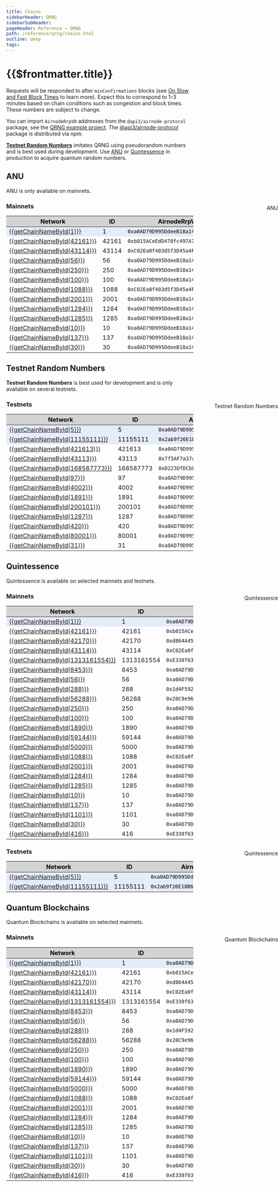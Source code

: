 ```yaml
---
title: Chains
sidebarHeader: QRNG
sidebarSubHeader:
pageHeader: Reference → QRNG
path: /reference/qrng/chains.html
outline: deep
tags:
---
```


<script setup lang="ts">
    import { CHAINS } from '@api3/chains';
    
    function getChainNameById(id) {
      const c = CHAINS.find((chain) => chain.id == id); // Could be string or number
      if (!c) {
        // handle bad id
        return `Chain ID ${id}`;
      }
      return c.name;
    }
</script>

<style>
  .mainnets th {
    word-wrap: break-word;
    text-align: center;
    color:black;
    background:lightgray !important;

  }
  .mainnets th  code { color:black;background: gray; }
  .mainnets tr:nth-child(1) td { color:black;background: #e5ecf9; }
  .mainnets tr:nth-child(1) td code { color:black;background: #e5ecf9; }
  
  .testnets th {
    word-wrap: break-word;
    text-align: center;
    color:black;
    background:lightgray !important;
  }

  .testnets tr:nth-child(1) { color:black;background: #e5ecf9; }
  .testnets tr:nth-child(1) td code { color:black;background: #e5ecf9; }
  .testnets tr:nth-child(2) { color:black;background: #e5ecf9; }
  .testnets tr:nth-child(2) td code { color:black;background: #e5ecf9; }
  

</style>

<PageHeader/>

<SearchHighlight/>

<FlexStartTag/>

# {{$frontmatter.title}}

Requests will be responded to after `minConfirmations` blocks (see
[On Slow and Fast Block Times](https://blog.ethereum.org/2015/09/14/on-slow-and-fast-block-times/)
to learn more). Expect this to correspond to 1–3 minutes based on chain
conditions such as congestion and block times. These numbers are subject to
change.

You can import `AirnodeRrpV0` addresses from the `@api3/airnode-protocol`
package, see the
[QRNG example project](https://github.com/api3dao/qrng-example). The
[@api3/airnode-protocol](https://www.npmjs.com/package/@api3/airnode-protocol)
package is distributed via npm.

[**Testnet Random Numbers**](/reference/qrng/chains.md#testnet-random-numbers)
imitates QRNG using pseudorandom numbers and is best used during development.
Use [ANU](/reference/qrng/chains.md#anu) or
[Quintessence](/reference/qrng/chains.md#quintessence) in production to acquire
quantum random numbers.

<!--
Do not use tabs to display the two tables below. Tabs does not support nested Vue components
beyond one level deep inside and element (i.e. <div>). See /dev/tabs.md
-->

<!-- "white-space: nowrap;" on the first row will cause the remaining rows
to not break as well.
-->

## ANU

ANU is only available on mainnets.

### Mainnets

<div class="mainnets">

<div style="position:absolute;right:0px;margin-top:-30px;">ANU</div>

| Network                                                                             | ID    | AirnodeRrpV0 Address                                                                                                 | minConfirmations |
| ----------------------------------------------------------------------------------- | ----- | -------------------------------------------------------------------------------------------------------------------- | ---------------- |
| [{{getChainNameById(1)}}](https://etherscan.io)                                     | 1     | <code>0xa0AD79D995DdeeB18a14eAef56A549A04e3Aa1Bd</code><CopyIcon text="0xa0AD79D995DdeeB18a14eAef56A549A04e3Aa1Bd"/> | 6                |
| [{{getChainNameById(42161)}}](https://arbiscan.io)                                  | 42161 | <code>0xb015ACeEdD478fc497A798Ab45fcED8BdEd08924</code><CopyIcon text="0xb015ACeEdD478fc497A798Ab45fcED8BdEd08924"/> | 25               |
| [{{getChainNameById(43114)}}](https://snowtrace.io/)                                | 43114 | <code>0xC02Ea0f403d5f3D45a4F1d0d817e7A2601346c9E</code><CopyIcon text="0xC02Ea0f403d5f3D45a4F1d0d817e7A2601346c9E"/> | 25               |
| [{{getChainNameById(56)}}](https://bscscan.com)                                     | 56    | <code>0xa0AD79D995DdeeB18a14eAef56A549A04e3Aa1Bd</code><CopyIcon text="0xa0AD79D995DdeeB18a14eAef56A549A04e3Aa1Bd"/> | 25               |
| [{{getChainNameById(250)}}](https://ftmscan.com)                                    | 250   | <code>0xa0AD79D995DdeeB18a14eAef56A549A04e3Aa1Bd</code><CopyIcon text="0xa0AD79D995DdeeB18a14eAef56A549A04e3Aa1Bd"/> | 80               |
| [{{getChainNameById(100)}}](https://gnosisscan.io)                                  | 100   | <code>0xa0AD79D995DdeeB18a14eAef56A549A04e3Aa1Bd</code><CopyIcon text="0xa0AD79D995DdeeB18a14eAef56A549A04e3Aa1Bd"/> | 15               |
| [{{getChainNameById(1088)}}](https://andromeda-explorer.metis.io)                   | 1088  | <code>0xC02Ea0f403d5f3D45a4F1d0d817e7A2601346c9E</code><CopyIcon text="0xC02Ea0f403d5f3D45a4F1d0d817e7A2601346c9E"/> | 12               |
| [{{getChainNameById(2001)}}](https://explorer-devnet-cardano-evm.c1.milkomeda.com/) | 2001  | <code>0xa0AD79D995DdeeB18a14eAef56A549A04e3Aa1Bd</code><CopyIcon text="0xa0AD79D995DdeeB18a14eAef56A549A04e3Aa1Bd"/> | 20               |
| [{{getChainNameById(1284)}}](https://moonscan.io)                                   | 1284  | <code>0xa0AD79D995DdeeB18a14eAef56A549A04e3Aa1Bd</code><CopyIcon text="0xa0AD79D995DdeeB18a14eAef56A549A04e3Aa1Bd"/> | 6                |
| [{{getChainNameById(1285)}}](https://moonriver.moonscan.io)                         | 1285  | <code>0xa0AD79D995DdeeB18a14eAef56A549A04e3Aa1Bd</code><CopyIcon text="0xa0AD79D995DdeeB18a14eAef56A549A04e3Aa1Bd"/> | 3                |
| [{{getChainNameById(10)}}](https://optimistic.etherscan.io)                         | 10    | <code>0xa0AD79D995DdeeB18a14eAef56A549A04e3Aa1Bd</code><CopyIcon text="0xa0AD79D995DdeeB18a14eAef56A549A04e3Aa1Bd"/> | 25               |
| [{{getChainNameById(137)}}](https://polygonscan.com)                                | 137   | <code>0xa0AD79D995DdeeB18a14eAef56A549A04e3Aa1Bd</code><CopyIcon text="0xa0AD79D995DdeeB18a14eAef56A549A04e3Aa1Bd"/> | 20               |
| [{{getChainNameById(30)}}](https://explorer.rsk.co)                                 | 30    | <code>0xa0AD79D995DdeeB18a14eAef56A549A04e3Aa1Bd</code><CopyIcon text="0xa0AD79D995DdeeB18a14eAef56A549A04e3Aa1Bd"/> | 3                |

</div>

## Testnet Random Numbers

**Testnet Random Numbers** is best used for development and is only available on
several testnets.

### Testnets

<div class="testnets">

<div style="position:absolute;right:0px;margin-top:-30px;">Testnet Random Numbers</div>

| Network                                                                               | ID        | AirnodeRrpV0 Address                                                                                                 | minConfirmations |
| ------------------------------------------------------------------------------------- | --------- | -------------------------------------------------------------------------------------------------------------------- | ---------------- |
| [{{getChainNameById(5)}}](https://goerli.etherscan.io)                                | 5         | <code>0xa0AD79D995DdeeB18a14eAef56A549A04e3Aa1Bd</code><CopyIcon text="0xa0AD79D995DdeeB18a14eAef56A549A04e3Aa1Bd"/> | 1                |
| [{{getChainNameById(11155111)}}](https://sepolia.etherscan.io)                        | 11155111  | <code>0x2ab9f26E18B64848cd349582ca3B55c2d06f507d</code><CopyIcon text="0x2ab9f26E18B64848cd349582ca3B55c2d06f507d"/> | 1                |
| [{{getChainNameById(421613)}}](https://goerli.arbiscan.io/)                           | 421613    | <code>0xa0AD79D995DdeeB18a14eAef56A549A04e3Aa1Bd</code><CopyIcon text="0xa0AD79D995DdeeB18a14eAef56A549A04e3Aa1Bd"/> | 1                |
| [{{getChainNameById(43113)}}](https://testnet.snowtrace.io)                           | 43113     | <code>0x7f5AF7a37a33898544717AAa6c35c111dCe95b28</code><CopyIcon text="0x7f5AF7a37a33898544717AAa6c35c111dCe95b28"/> | 1                |
| [{{getChainNameById(168587773)}}](https://testnet.blastscan.io)                       | 168587773 | <code>0xD223DfDCb888CA1539bb3459a83c543A1608F038</code><CopyIcon text="0xD223DfDCb888CA1539bb3459a83c543A1608F038"/> | 1                |
| [{{getChainNameById(97)}}](https://testnet.bscscan.com)                               | 97        | <code>0xa0AD79D995DdeeB18a14eAef56A549A04e3Aa1Bd</code><CopyIcon text="0xa0AD79D995DdeeB18a14eAef56A549A04e3Aa1Bd"/> | 1                |
| [{{getChainNameById(4002)}}](https://testnet.ftmscan.com)                             | 4002      | <code>0xa0AD79D995DdeeB18a14eAef56A549A04e3Aa1Bd</code><CopyIcon text="0xa0AD79D995DdeeB18a14eAef56A549A04e3Aa1Bd"/> | 1                |
| [{{getChainNameById(1891)}}](https://pegasus.lightlink.io/)                           | 1891      | <code>0xa0AD79D995DdeeB18a14eAef56A549A04e3Aa1Bd</code><CopyIcon text="0xa0AD79D995DdeeB18a14eAef56A549A04e3Aa1Bd"/> | 1                |
| [{{getChainNameById(200101)}}](https://explorer-devnet-cardano-evm.c1.milkomeda.com/) | 200101    | <code>0xa0AD79D995DdeeB18a14eAef56A549A04e3Aa1Bd</code><CopyIcon text="0xa0AD79D995DdeeB18a14eAef56A549A04e3Aa1Bd"/> | 1                |
| [{{getChainNameById(1287)}}](https://moonbase.moonscan.io)                            | 1287      | <code>0xa0AD79D995DdeeB18a14eAef56A549A04e3Aa1Bd</code><CopyIcon text="0xa0AD79D995DdeeB18a14eAef56A549A04e3Aa1Bd"/> | 1                |
| [{{getChainNameById(420)}}](https://goerli-optimism.etherscan.io)                     | 420       | <code>0xa0AD79D995DdeeB18a14eAef56A549A04e3Aa1Bd</code><CopyIcon text="0xa0AD79D995DdeeB18a14eAef56A549A04e3Aa1Bd"/> | 1                |
| [{{getChainNameById(80001)}}](https://mumbai.polygonscan.com)                         | 80001     | <code>0xa0AD79D995DdeeB18a14eAef56A549A04e3Aa1Bd</code><CopyIcon text="0xa0AD79D995DdeeB18a14eAef56A549A04e3Aa1Bd"/> | 1                |
| [{{getChainNameById(31)}}](https://explorer.testnet.rsk.co)                           | 31        | <code>0xa0AD79D995DdeeB18a14eAef56A549A04e3Aa1Bd</code><CopyIcon text="0xa0AD79D995DdeeB18a14eAef56A549A04e3Aa1Bd"/> | 1                |

</div>

## Quintessence

Quintessence is available on selected mainnets and testnets.

### Mainnets

<div class="mainnets">

<div style="position:absolute;right:0px;margin-top:-30px;">Quintessence</div>

| Network                                                                             | ID         | AirnodeRrpV0 Address                                                                                                 | minConfirmations |
| ----------------------------------------------------------------------------------- | ---------- | -------------------------------------------------------------------------------------------------------------------- | ---------------- |
| [{{getChainNameById(1)}}](https://etherscan.io)                                     | 1          | <code>0xa0AD79D995DdeeB18a14eAef56A549A04e3Aa1Bd</code><CopyIcon text="0xa0AD79D995DdeeB18a14eAef56A549A04e3Aa1Bd"/> | 6                |
| [{{getChainNameById(42161)}}](https://arbiscan.io)                                  | 42161      | <code>0xb015ACeEdD478fc497A798Ab45fcED8BdEd08924</code><CopyIcon text="0xb015ACeEdD478fc497A798Ab45fcED8BdEd08924"/> | 25               |
| [{{getChainNameById(42170)}}](https://nova.arbiscan.io)                             | 42170      | <code>0xd864A45334C7a632cA9149993682354D7f967F28</code><CopyIcon text="0xd864A45334C7a632cA9149993682354D7f967F28"/> | 25               |
| [{{getChainNameById(43114)}}](https://snowtrace.io/)                                | 43114      | <code>0xC02Ea0f403d5f3D45a4F1d0d817e7A2601346c9E</code><CopyIcon text="0xC02Ea0f403d5f3D45a4F1d0d817e7A2601346c9E"/> | 25               |
| [{{getChainNameById(1313161554)}}](https://explorer.mainnet.aurora.dev)             | 1313161554 | <code>0xE338f63170c42bA0d2a888f18F6185369779009c</code><CopyIcon text="0xE338f63170c42bA0d2a888f18F6185369779009c"/> | 25               |
| [{{getChainNameById(8453)}}](https://basescan.org/)                                 | 8453       | <code>0xa0AD79D995DdeeB18a14eAef56A549A04e3Aa1Bd</code><CopyIcon text="0xa0AD79D995DdeeB18a14eAef56A549A04e3Aa1Bd"/> | 10               |
| [{{getChainNameById(56)}}](https://bscscan.com)                                     | 56         | <code>0xa0AD79D995DdeeB18a14eAef56A549A04e3Aa1Bd</code><CopyIcon text="0xa0AD79D995DdeeB18a14eAef56A549A04e3Aa1Bd"/> | 25               |
| [{{getChainNameById(288)}}](https://bobascan.com)                                   | 288        | <code>0x1d4F592E0723e03bed2Ff6d78F3CEe6750f08B38</code><CopyIcon text="0x1d4F592E0723e03bed2Ff6d78F3CEe6750f08B38"/> | 10               |
| [{{getChainNameById(56288)}}](https://blockexplorer.bnb.boba.network)               | 56288      | <code>0x20C9e9610d4e719a39F82893b3f42e2730F42778</code><CopyIcon text="0x20C9e9610d4e719a39F82893b3f42e2730F42778"/> | 25               |
| [{{getChainNameById(250)}}](https://ftmscan.com)                                    | 250        | <code>0xa0AD79D995DdeeB18a14eAef56A549A04e3Aa1Bd</code><CopyIcon text="0xa0AD79D995DdeeB18a14eAef56A549A04e3Aa1Bd"/> | 80               |
| [{{getChainNameById(100)}}](https://gnosisscan.io)                                  | 100        | <code>0xa0AD79D995DdeeB18a14eAef56A549A04e3Aa1Bd</code><CopyIcon text="0xa0AD79D995DdeeB18a14eAef56A549A04e3Aa1Bd"/> | 15               |
| [{{getChainNameById(1890)}}](https://phoenix.lightlink.io/)                         | 1890       | <code>0xa0AD79D995DdeeB18a14eAef56A549A04e3Aa1Bd</code><CopyIcon text="0xa0AD79D995DdeeB18a14eAef56A549A04e3Aa1Bd"/> | 10               |
| [{{getChainNameById(59144)}}](https://lineascan.build/)                             | 59144      | <code>0xa0AD79D995DdeeB18a14eAef56A549A04e3Aa1Bd</code><CopyIcon text="0xa0AD79D995DdeeB18a14eAef56A549A04e3Aa1Bd"/> | 10               |
| [{{getChainNameById(5000)}}](https://explorer.mantle.xyz/)                          | 5000       | <code>0xa0AD79D995DdeeB18a14eAef56A549A04e3Aa1Bd</code><CopyIcon text="0xa0AD79D995DdeeB18a14eAef56A549A04e3Aa1Bd"/> | 10               |
| [{{getChainNameById(1088)}}](https://andromeda-explorer.metis.io)                   | 1088       | <code>0xC02Ea0f403d5f3D45a4F1d0d817e7A2601346c9E</code><CopyIcon text="0xC02Ea0f403d5f3D45a4F1d0d817e7A2601346c9E"/> | 12               |
| [{{getChainNameById(2001)}}](https://explorer-devnet-cardano-evm.c1.milkomeda.com/) | 2001       | <code>0xa0AD79D995DdeeB18a14eAef56A549A04e3Aa1Bd</code><CopyIcon text="0xa0AD79D995DdeeB18a14eAef56A549A04e3Aa1Bd"/> | 20               |
| [{{getChainNameById(1284)}}](https://moonscan.io)                                   | 1284       | <code>0xa0AD79D995DdeeB18a14eAef56A549A04e3Aa1Bd</code><CopyIcon text="0xa0AD79D995DdeeB18a14eAef56A549A04e3Aa1Bd"/> | 6                |
| [{{getChainNameById(1285)}}](https://moonriver.moonscan.io)                         | 1285       | <code>0xa0AD79D995DdeeB18a14eAef56A549A04e3Aa1Bd</code><CopyIcon text="0xa0AD79D995DdeeB18a14eAef56A549A04e3Aa1Bd"/> | 3                |
| [{{getChainNameById(10)}}](https://optimistic.etherscan.io)                         | 10         | <code>0xa0AD79D995DdeeB18a14eAef56A549A04e3Aa1Bd</code><CopyIcon text="0xa0AD79D995DdeeB18a14eAef56A549A04e3Aa1Bd"/> | 25               |
| [{{getChainNameById(137)}}](https://polygonscan.com)                                | 137        | <code>0xa0AD79D995DdeeB18a14eAef56A549A04e3Aa1Bd</code><CopyIcon text="0xa0AD79D995DdeeB18a14eAef56A549A04e3Aa1Bd"/> | 20               |
| [{{getChainNameById(1101)}}](https://zkevm.polygonscan.com/)                        | 1101       | <code>0xa0AD79D995DdeeB18a14eAef56A549A04e3Aa1Bd</code><CopyIcon text="0xa0AD79D995DdeeB18a14eAef56A549A04e3Aa1Bd"/> | 10               |
| [{{getChainNameById(30)}}](https://explorer.rsk.co)                                 | 30         | <code>0xa0AD79D995DdeeB18a14eAef56A549A04e3Aa1Bd</code><CopyIcon text="0xa0AD79D995DdeeB18a14eAef56A549A04e3Aa1Bd"/> | 3                |
| [{{getChainNameById(416)}}](https://explorer.sx.technology)                         | 416        | <code>0xE338f63170c42bA0d2a888f18F6185369779009c</code><CopyIcon text="0xE338f63170c42bA0d2a888f18F6185369779009c"/> | 20               |

</div>

### Testnets

<div class="testnets">

<div style="position:absolute;right:0px;margin-top:-30px;">Quintessence</div>

| Network                                                        | ID       | AirnodeRrpV0 Address                                                                                                 | minConfirmations |
| -------------------------------------------------------------- | -------- | -------------------------------------------------------------------------------------------------------------------- | ---------------- |
| [{{getChainNameById(5)}}](https://goerli.etherscan.io)         | 5        | <code>0xa0AD79D995DdeeB18a14eAef56A549A04e3Aa1Bd</code><CopyIcon text="0xa0AD79D995DdeeB18a14eAef56A549A04e3Aa1Bd"/> | 1                |
| [{{getChainNameById(11155111)}}](https://sepolia.etherscan.io) | 11155111 | <code>0x2ab9f26E18B64848cd349582ca3B55c2d06f507d</code><CopyIcon text="0x2ab9f26E18B64848cd349582ca3B55c2d06f507d"/> | 1                |

</div>

## Quantum Blockchains

Quantum Blockchains is available on selected mainnets.

### Mainnets

<div class="mainnets">

<div style="position:absolute;right:0px;margin-top:-30px;">Quantum Blockchains</div>

| Network                                                                             | ID         | AirnodeRrpV0 Address                                                                                                 | minConfirmations |
| ----------------------------------------------------------------------------------- | ---------- | -------------------------------------------------------------------------------------------------------------------- | ---------------- |
| [{{getChainNameById(1)}}](https://etherscan.io)                                     | 1          | <code>0xa0AD79D995DdeeB18a14eAef56A549A04e3Aa1Bd</code><CopyIcon text="0xa0AD79D995DdeeB18a14eAef56A549A04e3Aa1Bd"/> | 6                |
| [{{getChainNameById(42161)}}](https://arbiscan.io)                                  | 42161      | <code>0xb015ACeEdD478fc497A798Ab45fcED8BdEd08924</code><CopyIcon text="0xb015ACeEdD478fc497A798Ab45fcED8BdEd08924"/> | 25               |
| [{{getChainNameById(42170)}}](https://nova.arbiscan.io)                             | 42170      | <code>0xd864A45334C7a632cA9149993682354D7f967F28</code><CopyIcon text="0xd864A45334C7a632cA9149993682354D7f967F28"/> | 25               |
| [{{getChainNameById(43114)}}](https://snowtrace.io/)                                | 43114      | <code>0xC02Ea0f403d5f3D45a4F1d0d817e7A2601346c9E</code><CopyIcon text="0xC02Ea0f403d5f3D45a4F1d0d817e7A2601346c9E"/> | 25               |
| [{{getChainNameById(1313161554)}}](https://explorer.mainnet.aurora.dev)             | 1313161554 | <code>0xE338f63170c42bA0d2a888f18F6185369779009c</code><CopyIcon text="0xE338f63170c42bA0d2a888f18F6185369779009c"/> | 25               |
| [{{getChainNameById(8453)}}](https://basescan.org/)                                 | 8453       | <code>0xa0AD79D995DdeeB18a14eAef56A549A04e3Aa1Bd</code><CopyIcon text="0xa0AD79D995DdeeB18a14eAef56A549A04e3Aa1Bd"/> | 10               |
| [{{getChainNameById(56)}}](https://bscscan.com)                                     | 56         | <code>0xa0AD79D995DdeeB18a14eAef56A549A04e3Aa1Bd</code><CopyIcon text="0xa0AD79D995DdeeB18a14eAef56A549A04e3Aa1Bd"/> | 25               |
| [{{getChainNameById(288)}}](https://bobascan.com)                                   | 288        | <code>0x1d4F592E0723e03bed2Ff6d78F3CEe6750f08B38</code><CopyIcon text="0x1d4F592E0723e03bed2Ff6d78F3CEe6750f08B38"/> | 10               |
| [{{getChainNameById(56288)}}](https://blockexplorer.bnb.boba.network)               | 56288      | <code>0x20C9e9610d4e719a39F82893b3f42e2730F42778</code><CopyIcon text="0x20C9e9610d4e719a39F82893b3f42e2730F42778"/> | 25               |
| [{{getChainNameById(250)}}](https://ftmscan.com)                                    | 250        | <code>0xa0AD79D995DdeeB18a14eAef56A549A04e3Aa1Bd</code><CopyIcon text="0xa0AD79D995DdeeB18a14eAef56A549A04e3Aa1Bd"/> | 80               |
| [{{getChainNameById(100)}}](https://gnosisscan.io)                                  | 100        | <code>0xa0AD79D995DdeeB18a14eAef56A549A04e3Aa1Bd</code><CopyIcon text="0xa0AD79D995DdeeB18a14eAef56A549A04e3Aa1Bd"/> | 15               |
| [{{getChainNameById(1890)}}](https://phoenix.lightlink.io/)                         | 1890       | <code>0xa0AD79D995DdeeB18a14eAef56A549A04e3Aa1Bd</code><CopyIcon text="0xa0AD79D995DdeeB18a14eAef56A549A04e3Aa1Bd"/> | 10               |
| [{{getChainNameById(59144)}}](https://lineascan.build/)                             | 59144      | <code>0xa0AD79D995DdeeB18a14eAef56A549A04e3Aa1Bd</code><CopyIcon text="0xa0AD79D995DdeeB18a14eAef56A549A04e3Aa1Bd"/> | 10               |
| [{{getChainNameById(5000)}}](https://explorer.mantle.xyz/)                          | 5000       | <code>0xa0AD79D995DdeeB18a14eAef56A549A04e3Aa1Bd</code><CopyIcon text="0xa0AD79D995DdeeB18a14eAef56A549A04e3Aa1Bd"/> | 10               |
| [{{getChainNameById(1088)}}](https://andromeda-explorer.metis.io)                   | 1088       | <code>0xC02Ea0f403d5f3D45a4F1d0d817e7A2601346c9E</code><CopyIcon text="0xC02Ea0f403d5f3D45a4F1d0d817e7A2601346c9E"/> | 12               |
| [{{getChainNameById(2001)}}](https://explorer-devnet-cardano-evm.c1.milkomeda.com/) | 2001       | <code>0xa0AD79D995DdeeB18a14eAef56A549A04e3Aa1Bd</code><CopyIcon text="0xa0AD79D995DdeeB18a14eAef56A549A04e3Aa1Bd"/> | 20               |
| [{{getChainNameById(1284)}}](https://moonscan.io)                                   | 1284       | <code>0xa0AD79D995DdeeB18a14eAef56A549A04e3Aa1Bd</code><CopyIcon text="0xa0AD79D995DdeeB18a14eAef56A549A04e3Aa1Bd"/> | 6                |
| [{{getChainNameById(1285)}}](https://moonriver.moonscan.io)                         | 1285       | <code>0xa0AD79D995DdeeB18a14eAef56A549A04e3Aa1Bd</code><CopyIcon text="0xa0AD79D995DdeeB18a14eAef56A549A04e3Aa1Bd"/> | 3                |
| [{{getChainNameById(10)}}](https://optimistic.etherscan.io)                         | 10         | <code>0xa0AD79D995DdeeB18a14eAef56A549A04e3Aa1Bd</code><CopyIcon text="0xa0AD79D995DdeeB18a14eAef56A549A04e3Aa1Bd"/> | 25               |
| [{{getChainNameById(137)}}](https://polygonscan.com)                                | 137        | <code>0xa0AD79D995DdeeB18a14eAef56A549A04e3Aa1Bd</code><CopyIcon text="0xa0AD79D995DdeeB18a14eAef56A549A04e3Aa1Bd"/> | 20               |
| [{{getChainNameById(1101)}}](https://zkevm.polygonscan.com/)                        | 1101       | <code>0xa0AD79D995DdeeB18a14eAef56A549A04e3Aa1Bd</code><CopyIcon text="0xa0AD79D995DdeeB18a14eAef56A549A04e3Aa1Bd"/> | 10               |
| [{{getChainNameById(30)}}](https://explorer.rsk.co)                                 | 30         | <code>0xa0AD79D995DdeeB18a14eAef56A549A04e3Aa1Bd</code><CopyIcon text="0xa0AD79D995DdeeB18a14eAef56A549A04e3Aa1Bd"/> | 3                |
| [{{getChainNameById(416)}}](https://explorer.sx.technology)                         | 416        | <code>0xE338f63170c42bA0d2a888f18F6185369779009c</code><CopyIcon text="0xE338f63170c42bA0d2a888f18F6185369779009c"/> | 20               |

</div>

<FlexEndTag/>
